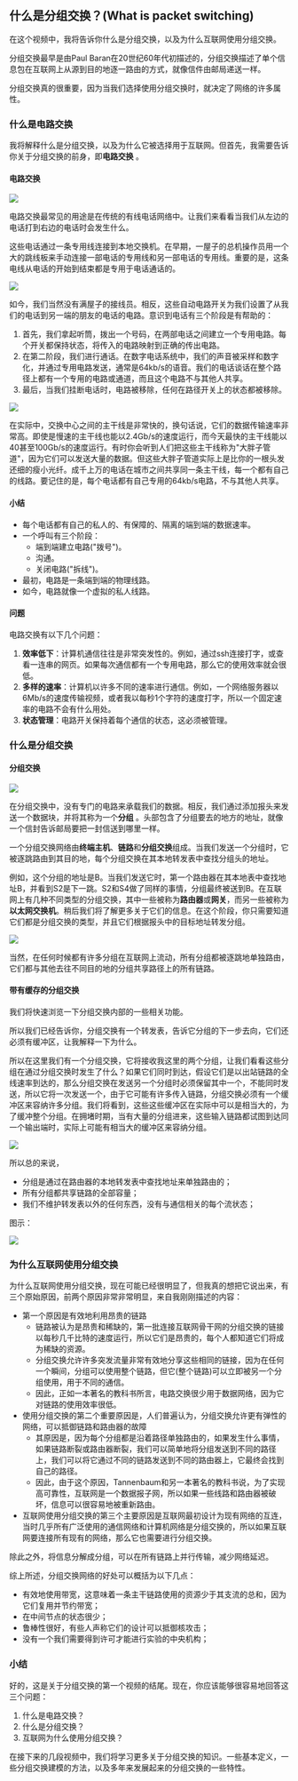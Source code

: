 ## 什么是分组交换？(What is packet switching)

在这个视频中，我将告诉你什么是分组交换，以及为什么互联网使用分组交换。

分组交换最早是由Paul Baran在20世纪60年代初描述的，分组交换描述了单个信息包在互联网上从源到目的地逐一路由的方式，就像信件由邮局递送一样。

分组交换真的很重要，因为当我们选择使用分组交换时，就决定了网络的许多属性。



### 什么是电路交换

我将解释什么是分组交换，以及为什么它被选择用于互联网。但首先，我需要告诉你关于分组交换的前身，即**电路交换** 。



#### 电路交换

![](../.gitbook/Unit3-Packet-Switching/3.3/1.jpg)

电路交换最常见的用途是在传统的有线电话网络中。让我们来看看当我们从左边的电话打到右边的电话时会发生什么。

这些电话通过一条专用线连接到本地交换机。在早期，一屋子的总机操作员用一个大的跳线板来手动连接一部电话的专用线和另一部电话的专用线。重要的是，这条电线从电话的开始到结束都是专用于电话通话的。

![](../.gitbook/Unit3-Packet-Switching/3.3/2.jpg)

如今，我们当然没有满屋子的接线员。相反，这些自动电路开关为我们设置了从我们的电话到另一端的朋友的电话的电路。意识到电话有三个阶段是有帮助的：

1. 首先，我们拿起听筒，拨出一个号码，在两部电话之间建立一个专用电路。每个开关都保持状态，将传入的电路映射到正确的传出电路。
2. 在第二阶段，我们进行通话。在数字电话系统中，我们的声音被采样和数字化，并通过专用电路发送，通常是64kb/s的语音。我们的电话谈话在整个路径上都有一个专用的电路或通道，而且这个电路不与其他人共享。
3. 最后，当我们挂断电话时，电路被移除，任何在路径开关上的状态都被移除。

![](../.gitbook/Unit3-Packet-Switching/3.3/3.jpg)

在实际中，交换中心之间的主干线是非常快的，换句话说，它们的数据传输速率非常高。即使是慢速的主干线也能以2.4Gb/s的速度运行，而今天最快的主干线能以40甚至100Gb/s的速度运行。有时你会听到人们把这些主干线称为"大胖子管道"，因为它们可以发送大量的数据。但这些大胖子管道实际上是比你的一根头发还细的瘦小光纤。成千上万的电话在城市之间共享同一条主干线，每一个都有自己的线路。要记住的是，每个电话都有自己专用的64kb/s电路，不与其他人共享。



#### 小结

- 每个电话都有自己的私人的、有保障的、隔离的端到端的数据速率。
- 一个呼叫有三个阶段：
  - 端到端建立电路("拨号")。
  - 沟通。
  - 关闭电路("拆线")。
- 最初，电路是一条端到端的物理线路。
- 如今，电路就像一个虚拟的私人线路。



#### 问题

电路交换有以下几个问题：

1. **效率低下**：计算机通信往往是非常突发性的。例如，通过ssh连接打字，或查看一连串的网页。如果每次通信都有一个专用电路，那么它的使用效率就会很低。
2. **多样的速率**：计算机以许多不同的速率进行通信。例如，一个网络服务器以6Mb/s的速度传输视频，或者我以每秒1个字符的速度打字，所以一个固定速率的电路不会有什么用处。
3. **状态管理**：电路开关保持着每个通信的状态，这必须被管理。



### 什么是分组交换

#### 分组交换

![](../.gitbook/Unit3-Packet-Switching/3.3/4.jpg)

在分组交换中，没有专门的电路来承载我们的数据。相反，我们通过添加报头来发送一个数据块，并将其称为一个**分组** 。头部包含了分组要去的地方的地址，就像一个信封告诉邮局要把一封信送到哪里一样。

一个分组交换网络由**终端主机**、**链路**和**分组交换**组成。当我们发送一个分组时，它被逐跳路由到其目的地，每个分组交换在其本地转发表中查找分组头的地址。

例如，这个分组的地址是B。当我们发送它时，第一个路由器在其本地表中查找地址B，并看到S2是下一跳。S2和S4做了同样的事情，分组最终被送到B。在互联网上有几种不同类型的分组交换，其中一些被称为**路由器**或**网关**，而另一些被称为**以太网交换机**。稍后我们将了解更多关于它们的信息。在这个阶段，你只需要知道它们都是分组交换的类型，并且它们根据报头中的目标地址转发分组。

![](../.gitbook/Unit3-Packet-Switching/3.3/5.jpg)

当然，在任何时候都有许多分组在互联网上流动，所有分组都被逐跳地单独路由，它们都与其他去往不同目的地的分组共享路径上的所有链路。



#### 带有缓存的分组交换

我们将快速浏览一下分组交换内部的一些相关功能。

所以我们已经告诉你，分组交换有一个转发表，告诉它分组的下一步去向，它们还必须有缓冲区，让我解释一下为什么。

所以在这里我们有一个分组交换，它将接收我这里的两个分组，让我们看看这些分组在通过分组交换时发生了什么？如果它们同时到达，假设它们是以出站链路的全线速率到达的，那么分组交换在发送另一个分组时必须保留其中一个，不能同时发送，所以它将一次发送一个，由于它可能有许多传入链路，分组交换必须有一个缓冲区来容纳许多分组。我们将看到，这些这些缓冲区在实际中可以是相当大的，为了缓冲整个分组。在拥堵时期，当有大量的分组进来，这些输入链路都试图到达同一个输出端时，实际上可能有相当大的缓冲区来容纳分组。

![](../.gitbook/Unit3-Packet-Switching/3.3/6.jpg)

所以总的来说，

- 分组是通过在路由器的本地转发表中查找地址来单独路由的；
- 所有分组都共享链路的全部容量；
- 我们不维护转发表以外的任何东西，没有与通信相关的每个流状态；

图示：

![](../.gitbook/Unit3-Packet-Switching/3.3/7.jpg)



### 为什么互联网使用分组交换

为什么互联网使用分组交换，现在可能已经很明显了，但我真的想把它说出来，有三个原始原因，前两个原因非常非常明显，来自我刚刚描述的内容：

- 第一个原因是有效地利用昂贵的链路
  - 链路被认为是昂贵和稀缺的，第一批连接互联网骨干网的分组交换的链接以每秒几千比特的速度运行，所以它们是昂贵的，每个人都知道它们将成为稀缺的资源。
  - 分组交换允许许多突发流量非常有效地分享这些相同的链接，因为在任何一个瞬间，分组可以使用整个链路，但它(整个链路)可以立即被另一个分组使用，用于不同的通信。 
  - 因此，正如一本著名的教科书所言，电路交换很少用于数据网络，因为它对链路的使用效率很低。
- 使用分组交换的第二个重要原因是，人们普遍认为，分组交换允许更有弹性的网络，可以抵御链路和路由器的故障
  - 其原因是，因为每个分组都是沿着路径单独路由的，如果发生什么事情，如果链路断裂或路由器断裂，我们可以简单地将分组发送到不同的路径上，我们可以将它通过不同的链路发送到不同的路由器上，它最终会找到自己的路径。
  - 因此，由于这个原因，Tannenbaum和另一本著名的教科书说，为了实现高可靠性，互联网是一个数据报子网，所以如果一些线路和路由器被破坏，信息可以很容易地被重新路由。
- 互联网使用分组交换的第三个主要原因是互联网最初设计为现有网络的互连，当时几乎所有广泛使用的通信网络和计算机网络是分组交换的，所以如果互联网要连接所有现有的网络，那么它也需要进行分组交换。

除此之外，将信息分解成分组，可以在所有链路上并行传输，减少网络延迟。

综上所述，分组交换网络的好处可以概括为以下几点：

- 有效地使用带宽，这意味着一条主干链路使用的资源少于其支流的总和，因为它们复用并节约带宽；
- 在中间节点的状态很少；
- 鲁棒性很好，有些人声称它们的设计可以抵御核攻击；
- 没有一个我们需要得到许可才能进行实验的中央机构；



### 小结

好的，这是关于分组交换的第一个视频的结尾。现在，你应该能够很容易地回答这三个问题：

1. 什么是电路交换？
2. 什么是分组交换？
3. 互联网为什么使用分组交换？

在接下来的几段视频中，我们将学习更多关于分组交换的知识。一些基本定义，一些分组交换建模的方法，以及多年来发展起来的分组交换的一些特性。